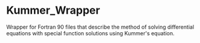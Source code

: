 # Kummer_Wrapper
Wrapper for Fortran 90 files that describe the method of solving differential equations with special function solutions using Kummer's equation.
